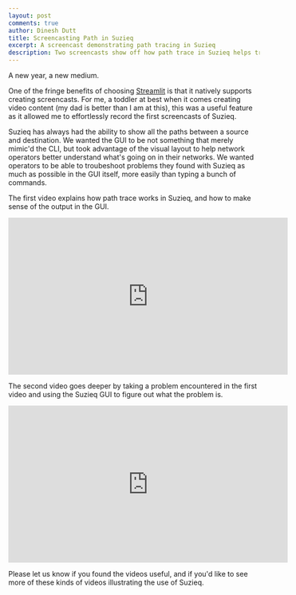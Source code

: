 ```yaml
---
layout: post
comments: true
author: Dinesh Dutt
title: Screencasting Path in Suzieq
excerpt: A screencast demonstrating path tracing in Suzieq
description: Two screencasts show off how path trace in Suzieq helps troubleshoot problems
---
```

A new year, a new medium. 

One of the fringe benefits of choosing [Streamlit](https://streamlit.io) is that it natively supports creating screencasts. For me, a toddler at best when it comes creating video content (my dad is better than I am at this), this was a useful feature as it allowed me to effortlessly record the first screencasts of Suzieq. 

Suzieq has always had the ability to show all the paths between a source and destination. We wanted the GUI to be not something that merely mimic'd the CLI, but took advantage of the visual layout to help network operators better understand what's going on in their networks. We wanted operators to be able to troubeshoot problems they found with Suzieq as much as possible in the GUI itself, more easily than typing a bunch of commands. 

The first video explains how path trace works in Suzieq, and how to make sense of the output in the GUI. 
<iframe width="560" height="315" src="https://www.youtube.com/embed/4wZot1FBmrQ" frameborder="0" allow="accelerometer; autoplay; clipboard-write; encrypted-media; gyroscope; picture-in-picture" allowfullscreen></iframe>

The second video goes deeper by taking a problem encountered in the first video and using the Suzieq GUI to figure out what the problem is. 
<iframe width="560" height="315" src="https://www.youtube.com/embed/kaCANwgUP3Y" frameborder="0" allow="accelerometer; autoplay; clipboard-write; encrypted-media; gyroscope; picture-in-picture" allowfullscreen></iframe>

Please let us know if you found the videos useful, and if you'd like to see more of these kinds of videos illustrating the use of Suzieq.
